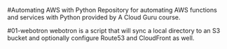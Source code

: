 #Automating AWS with Python
Repository for automating AWS functions and services with Python provided by A Cloud Guru course.

#01-webotron
webotron is a script that will sync a local directory to an S3 bucket and optionally configure Route53 and CloudFront as well.
